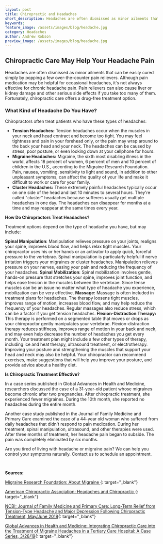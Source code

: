 ```yaml
---
layout: post
title: Chiropractic and Headaches
short_description: Headaches are often dismissed as minor ailments that can be easily cured simply by popping a few over-the-counter pain relievers.
keywords:
feature_image: /assets/images/blog/headache.jpg
category: Headaches
author: Andrew Robson
preview_image: /assets/images/blog/headache.jpg
---
```


## **Chiropractic Care May Help Your Headache Pain**

Headaches are often dismissed as minor ailments that can be easily cured simply by popping a few over-the-counter pain relievers. Although pain medication may be helpful for occasional headaches, it's not always effective for chronic headache pain. Pain relievers can also cause liver or kidney damage and other serious side effects if you take too many of them. Fortunately, chiropractic care offers a drug-free treatment option.

### **What Kind of Headache Do You Have?**

Chiropractors often treat patients who have these types of headaches:

* **Tension Headaches:** Tension headaches occur when the muscles in your neck and head contract and become too tight. You may feel tightness and pain in your forehead only, or the pain may wrap around to the back your head and your neck. The headaches can be caused by stress, poor posture, or even looking down at your cellphone for hours.
* **Migraine Headaches:** Migraine, the sixth most disabling illness in the world, affects 18 percent of women, 6 percent of men and 10 percent of children in the U.S., according to the Migraine Research Foundation. Pain, nausea, vomiting, sensitivity to light and sound, in addition to other unpleasant symptoms, can affect the quality of your life and make it difficult to work or care for your family.
* **Cluster Headaches:** These extremely painful headaches typically occur on one side of the head and last 10 minutes to several hours. They're called "cluster" headaches because sufferers usually get multiple headaches in one day. The headaches can disappear for months at a time and may reappear at the same times every year.

**How Do Chiropractors Treat Headaches?**

Treatment options depend on the type of headache you have, but may include:

**Spinal Manipulation:** Manipulation relieves pressure on your joints, realigns your spine, improves blood flow, and helps relax tight muscles. Your chiropractor uses his or her hands or an activator to apply quick, forceful pressure to the vertebrae. Spinal manipulation is particularly helpful if nerve irritation triggers your migraines or cluster headaches. Manipulation relieves pressure on your nerves, easing your pain and reducing the frequency of your headaches. **Spinal Mobilization:** Spinal mobilization involves gentle, hands-on pressure that stretches your spine, improves joint function, and helps ease tension in the muscles between the vertebrae. Since tense muscles can be an issue no matter what type of headache you experience, mobilization can be very effective. **Massage:** Massage is often included in treatment plans for headaches. The therapy loosens tight muscles, improves range of motion, increases blood flow, and may help reduce the frequency of your headaches. Regular massages also reduce stress, which can be a factor if you get tension headaches. **Flexion-Distraction Therapy:** This therapy is performed on a segmented table that moves or drops as your chiropractor gently manipulates your vertebrae. Flexion-distraction therapy reduces stiffness, improves range of motion in your back and neck, and may even help decrease the number of headaches you get every month. Your treatment plan might include a few other types of therapy, including ice and heat therapy, ultrasound treatment, or electrotherapy. Improving your posture and strengthening the muscles that support your head and neck may also be helpful. Your chiropractor can recommend exercises, make suggestions that will help you improve your posture, and provide advice about a healthy diet.

**Is Chiropractic Treatment Effective?**

In a case series published in Global Advances in Health and Medicine, researchers discussed the case of a 31-year-old patient whose migraines become chronic after two pregnancies. After chiropractic treatment, she experienced fewer migraines. During the 10th month, she reported no headaches during the entire month.

Another case study published in the Journal of Family Medicine and Primary Care examined the case of a 44-year old woman who suffered from daily headaches that didn't respond to pain medication. During her treatment, spinal manipulation, ultrasound, and other therapies were used. After three months of treatment, her headache pain began to subside. The pain was completely eliminated by six months.

Are you tired of living with headache or migraine pain? We can help you control your symptoms naturally. Contact us to schedule an appointment.

&nbsp;

**Sources:**

[Migraine Research Foundation: About Migraine&nbsp;](https://migraineresearchfoundation.org/about-migraine/migraine-facts/){: target="_blank"}

[American Chiropractic Association: Headaches and Chiropractic&nbsp;](https://www.acatoday.org/Patients/Health-Wellness-Information/Headaches-and-Chiropractic){: target="_blank"}

[NCBI: Journal of Family Medicine and Primary Care: Long-Term Relief from Tension-Type Headache and Major Depression Following Chiropractic Treatment, May/June 2018](https://www.ncbi.nlm.nih.gov/pmc/articles/PMC6069670/){: target="_blank"}&nbsp;

[Global Advances in Health and Medicine: Integrating Chiropractic Care into the Treatment of Migraine Headaches in a Tertiary Care Hospital: A Case Series, 3/28/19](https://journals.sagepub.com/doi/full/10.1177/2164956119835778){: target="_blank"}&nbsp;